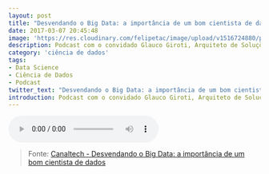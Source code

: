 ```yaml
---
layout: post
title: "Desvendando o Big Data: a importância de um bom cientista de dados"
date: 2017-03-07 20:45:48
image: 'https://res.cloudinary.com/felipetac/image/upload/v1516724880/podcast_qyv37h.png'
description: Podcast com o convidado Glauco Giroti, Arquiteto de Soluções Analíticas da IBM falando um pouco sobre a importância de um bom ciêntista de dados.
category: 'ciência de dados'
tags:
- Data Science
- Ciência de Dados
- Podcast 
twitter_text: "Desvendando o Big Data: a importância de um bom cientista de dados"
introduction: Podcast com o convidado Glauco Giroti, Arquiteto de Soluções Analíticas da IBM falando um pouco sobre a importância de um bom ciêntista de dados.
---
```


<audio controls>
    <source src="https://res.cloudinary.com/felipetac/video/upload/v1516739451/desvendando-o-big-data-a-importancia-de-um-bom-cientista-de-dados-1976_pffzig.mp3" type="audio/mpeg">
    Seu browser não suporta elementos de áudio.
</audio>

>Fonte: [Canaltech - Desvendando o Big Data: a importância de um bom cientista de dados](https://canaltech.com.br/podcast/desvendando-o-big-data/desvendando-o-big-data-a-importancia-de-um-bom-cientista-de-dados-1976/)
